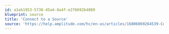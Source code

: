 ```yaml
---
id: a1eb1953-5738-45a4-8a4f-e276692b4089
blueprint: source
title: 'Connect to a Source'
source: 'https://help.amplitude.com/hc/en-us/articles/16806069264539-Connect-to-a-source'
---
```

